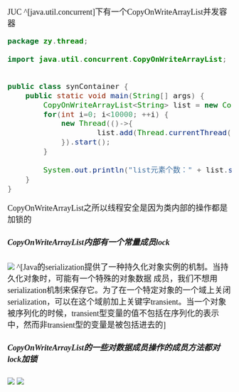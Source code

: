 <font size = 4 face = "黑体">

JUC ^[java.util.concurrent]下有一个CopyOnWriteArrayList并发容器

```java
package zy.thread;

import java.util.concurrent.CopyOnWriteArrayList;


public class synContainer {
	public static void main(String[] args) {
		CopyOnWriteArrayList<String> list = new CopyOnWriteArrayList<String>();
		for(int i=0; i<10000; ++i) {
			new Thread(()->{
					list.add(Thread.currentThread().getName());
			}).start();
		}
		
		System.out.println("list元素个数：" + list.size());
	}
}
```

CopyOnWriteArrayList之所以线程安全是因为类内部的操作都是加锁的

##### CopyOnWriteArrayList内部有一个常量成员lock

<img src = "https://img-blog.csdnimg.cn/20201003224711592.png"> ^[Java的serialization提供了一种持久化对象实例的机制。当持久化对象时，可能有一个特殊的对象数据 成员，我们不想用serialization机制来保存它。为了在一个特定对象的一个域上关闭serialization，可以在这个域前加上关键字transient。当一个对象被序列化的时候，transient型变量的值不包括在序列化的表示中，然而非transient型的变量是被包括进去的]

##### CopyOnWriteArrayList的一些对数据成员操作的成员方法都对lock加锁

<img src = "https://img-blog.csdnimg.cn/20201003230026433.png">

<img src = "https://img-blog.csdnimg.cn/20201003230310304.png">

</font>
